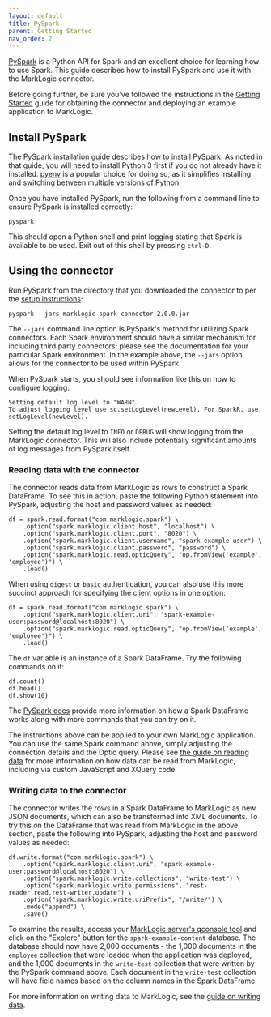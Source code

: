 ```yaml
---
layout: default
title: PySpark
parent: Getting Started
nav_order: 2
---
```


[PySpark](https://spark.apache.org/docs/latest/api/python/index.html) is a Python API for Spark and an excellent choice
for learning how to use Spark. This guide describes how to install PySpark and use it with the MarkLogic connector. 

Before going further, be sure you've followed the instructions in the [Getting Started](getting-started.md) guide for
obtaining the connector and deploying an example application to MarkLogic.

## Install PySpark

The [PySpark installation guide](https://spark.apache.org/docs/latest/api/python/getting_started/install.html) describes
how to install PySpark. As noted in that guide, you will need to install Python 3 first if you do not already have it
installed. [pyenv](https://github.com/pyenv/pyenv#installation) is a popular choice for doing so, as it simplifies
installing and switching between multiple versions of Python.

Once you have installed PySpark, run the following from a command line to ensure PySpark is installed correctly:

    pyspark

This should open a Python shell and print logging stating that Spark is available to be used. Exit out of this
shell by pressing `ctrl-D`.

## Using the connector

Run PySpark from the directory that you downloaded the connector to per the [setup instructions](setup.md):

    pyspark --jars marklogic-spark-connector-2.0.0.jar

The `--jars` command line option is PySpark's method for utilizing Spark connectors. Each Spark environment should have
a similar mechanism for including third party connectors; please see the documentation for your particular Spark
environment. In the example above, the `--jars` option allows for the connector to be used within
PySpark.

When PySpark starts, you should see information like this on how to configure logging:

    Setting default log level to "WARN".
    To adjust logging level use sc.setLogLevel(newLevel). For SparkR, use setLogLevel(newLevel).

Setting the default log level to `INFO` or `DEBUG` will show logging from the MarkLogic connector. This will also
include potentially significant amounts of log messages from PySpark itself.

### Reading data with the connector

The connector reads data from MarkLogic as rows to construct a Spark DataFrame. To see this in action,
paste the following Python statement into PySpark, adjusting the host and password values as needed:

```
df = spark.read.format("com.marklogic.spark") \
    .option("spark.marklogic.client.host", "localhost") \
    .option("spark.marklogic.client.port", "8020") \
    .option("spark.marklogic.client.username", "spark-example-user") \
    .option("spark.marklogic.client.password", "password") \
    .option("spark.marklogic.read.opticQuery", "op.fromView('example', 'employee')") \
    .load()
```

When using `digest` or `basic` authentication, you can also use this more succinct approach for specifying the
client options in one option:

```
df = spark.read.format("com.marklogic.spark") \
    .option("spark.marklogic.client.uri", "spark-example-user:password@localhost:8020") \
    .option("spark.marklogic.read.opticQuery", "op.fromView('example', 'employee')") \
    .load()
```

The `df` variable is an instance of a Spark DataFrame. Try the following commands on it:

    df.count()
    df.head()
    df.show(10)

The [PySpark docs](https://spark.apache.org/docs/latest/api/python/getting_started/quickstart_df.html) provide more
information on how a Spark DataFrame works along with more commands that you can try on it.

The instructions above can be applied to your own MarkLogic application. You can use the same Spark command above,
simply adjusting the connection details and the Optic query. Please see 
[the guide on reading data](../reading.md) for more information on how data can be read from MarkLogic, including via custom 
JavaScript and XQuery code.

### Writing data to the connector

The connector writes the rows in a Spark DataFrame to MarkLogic as new JSON documents, which can also be transformed
into XML documents. To try this on the DataFrame that was read from MarkLogic in the above section,
paste the following into PySpark, adjusting the host and password values as needed:

```
df.write.format("com.marklogic.spark") \
    .option("spark.marklogic.client.uri", "spark-example-user:password@localhost:8020") \
    .option("spark.marklogic.write.collections", "write-test") \
    .option("spark.marklogic.write.permissions", "rest-reader,read,rest-writer,update") \
    .option("spark.marklogic.write.uriPrefix", "/write/") \
    .mode("append") \
    .save()
```

To examine the results, access your [MarkLogic server's qconsole tool](https://docs.marklogic.com/guide/qconsole/intro) 
and click on the "Explore" button for the `spark-example-content` database. The database should now have 
2,000 documents - the 1,000 documents in the
`employee` collection that were loaded when the application was deployed, and the 1,000 documents in the
`write-test` collection that were written by the PySpark command above. Each document in the `write-test` collection
will have field names based on the column names in the Spark DataFrame.

For more information on writing data to MarkLogic, see the [guide on writing data](../writing.md).
